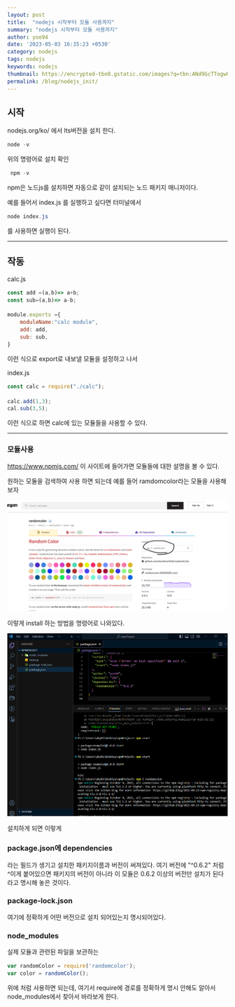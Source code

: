 ```yaml
---
layout: post
title:  "nodejs 시작부터 모듈 사용까지"
summary: "nodejs 시작부터 모듈 사용까지"
author: yoo94
date: '2023-05-03 16:35:23 +0530'
category: nodejs
tags: nodejs
keywords: nodejs
thumbnail: https://encrypted-tbn0.gstatic.com/images?q=tbn:ANd9GcTTogwU6U5z0Zf2lUxTE72JAKxVd52klwPe-Q&s
permalink: /blog/nodejs_init/
---
```

## 시작
nodejs.org/ko/
에서 lts버전을 설치 한다.

```powershell
node -v
```
위의 명령어로 설치 확인

```powershell
 npm -v
```
npm은 노드js를 설치하면 자동으로 같이 설치되는 노드 패키지 매니저이다.

예를 들어서 index.js 를 실행하고 싶다면
터미널에서
```powershell
node index.js
```
를 사용하면 실행이 된다.

---
## 작동
calc.js
```javascript
const add =(a,b)=> a+b;
const sub=(a,b)=> a-b;

module.exports ={
	moduleName:"calc module",
	add: add,
	sub: sub,
}
```
이런 식으로 export로 내보낼 모듈을 설정하고 나서

index.js
```javascript
const calc = require("./calc");

calc.add(1,3);
cal.sub(3,5);
```
이런 식으로 하면 calc에 있는 모듈들을 사용할 수 있다.

---

### 모듈사용
https://www.npmjs.com/
이 사이트에 들어가면 모듈들에 대한 설명을 볼 수 있다.

원하는 모듈을 검색하여 사용 하면 되는데
예를 들어 ramdomcolor라는 모듈을 사용해 보자

<img src="/blog/postImg/Pasted image 20240111192408.png" alt="Pasted image 20240111192408.png" style="max-width:100%;">

이렇게 install 하는 방법을 명령어로 나와있다.

<img src="/blog/postImg/Pasted image 20240111192544.png" alt="Pasted image 20240111192544.png" style="max-width:100%;">

설치하게 되면 이렇게
### package.json에 dependencies
라는 필드가 생기고 설치한 패키지이름과 버전이 써져있다.
여기 버전에 "^0.6.2" 처럼 ^이게 붙어있으면 패키지의 버전이 아니라 이 모듈은 0.6.2 이상의 버전만 설치가 된다라고 명시해 놓은 것이다.

### package-lock.json
여기에 정확하게 어떤 버전으로 설치 되어있는지 명시되어있다.
### node_modules
실제 모듈과 관련된 파일을 보관하는


```javascript
var randomColor = require('randomcolor');
var color = randomColor();
```

위에 처럼 사용하면 되는데, 여기서 require에 경로를 정확하게 명시 안해도 알아서 node_modules에서 찾아서 바라보게 한다.


